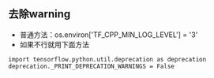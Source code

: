 ## 去除warning
+ 普通方法：os.environ['TF_CPP_MIN_LOG_LEVEL'] = '3'
+ 如果不行就用下面方法
<pre><code>import tensorflow.python.util.deprecation as deprecation
deprecation._PRINT_DEPRECATION_WARNINGS = False
</pre></code>

